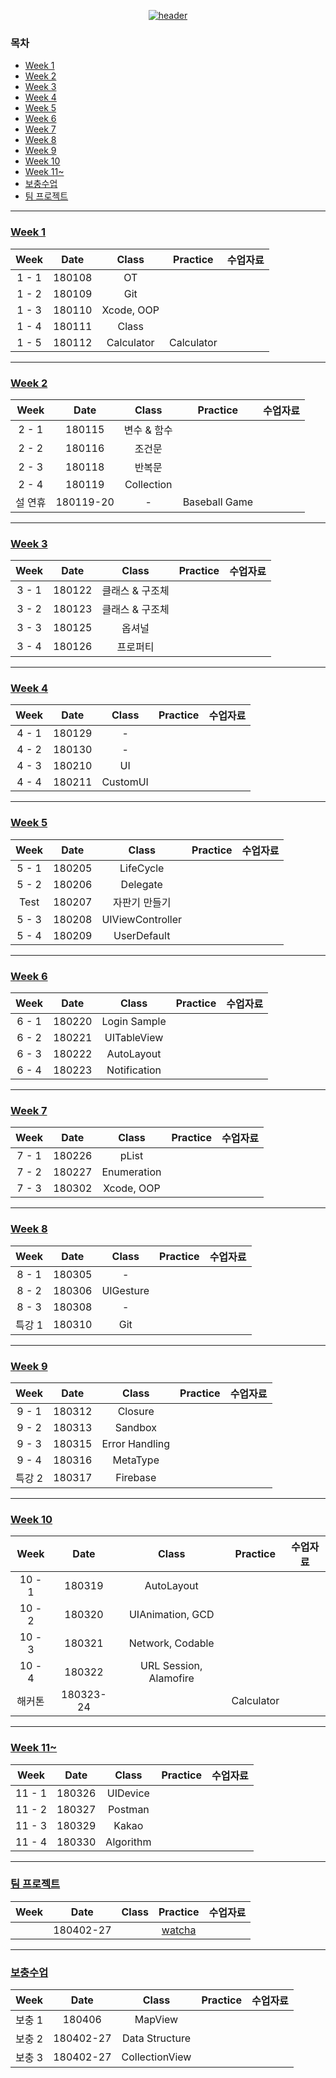 <div align="center">

  <!-- Header -->
  [![header](https://capsule-render.vercel.app/api?type=waving&color=000000&height=250&section=header&text=FastCampus%20iOS%20School%206th&desc=Study%20And%20Project&descAlignY=55&fontSize=50&fontAlignY=35&fontColor=FFFFFF)](https://github.com/ywangnon/YooHanSub_iOS_School6)
</div>

### 목차

* [Week 1](#week-1)
* [Week 2](#week-2)
* [Week 3](#week-3)
* [Week 4](#week-4)
* [Week 5](#week-5)
* [Week 6](#week-6)
* [Week 7](#week-7)
* [Week 8](#week-8)
* [Week 9](#week-9)
* [Week 10](#week-10)
* [Week 11\~](#week-11-)
* [보충수업](#----)
* [팀 프로젝트](#----)

---

### [Week 1](#week-1)

|  Week |  Date  |    Class   |  Practice  | 수업자료 |
| :---: | :----: | :--------: | :--------: | :--: |
| 1 - 1 | 180108 |     OT     |            |      |
| 1 - 2 | 180109 |     Git    |            |      |
| 1 - 3 | 180110 | Xcode, OOP |            |      |
| 1 - 4 | 180111 |    Class   |            |      |
| 1 - 5 | 180112 | Calculator | Calculator |      |

---

### [Week 2](#week-2)

|  Week |    Date   |    Class   |    Practice   | 수업자료 |
| :---: | :-------: | :--------: | :-----------: | :--: |
| 2 - 1 |   180115  |   변수 & 함수  |               |      |
| 2 - 2 |   180116  |     조건문    |               |      |
| 2 - 3 |   180118  |     반복문    |               |      |
| 2 - 4 |   180119  | Collection |               |      |
|  설 연휴 | 180119-20 |      -     | Baseball Game |      |

---

### [Week 3](#week-3)

|  Week |  Date  |   Class   | Practice | 수업자료 |
| :---: | :----: | :-------: | :------: | :--: |
| 3 - 1 | 180122 | 클래스 & 구조체 |          |      |
| 3 - 2 | 180123 | 클래스 & 구조체 |          |      |
| 3 - 3 | 180125 |    옵셔널    |          |      |
| 3 - 4 | 180126 |    프로퍼티   |          |      |

---

### [Week 4](#week-4)

|  Week |  Date  |   Class  | Practice | 수업자료 |
| :---: | :----: | :------: | :------: | :--: |
| 4 - 1 | 180129 |     -    |          |      |
| 4 - 2 | 180130 |     -    |          |      |
| 4 - 3 | 180210 |    UI    |          |      |
| 4 - 4 | 180211 | CustomUI |          |      |

---

### [Week 5](#week-5)

|  Week |  Date  |       Class      | Practice | 수업자료 |
| :---: | :----: | :--------------: | :------: | :--: |
| 5 - 1 | 180205 |     LifeCycle    |          |      |
| 5 - 2 | 180206 |     Delegate     |          |      |
|  Test | 180207 |      자판기 만들기     |          |      |
| 5 - 3 | 180208 | UIViewController |          |      |
| 5 - 4 | 180209 |    UserDefault   |          |      |

---

### [Week 6](#week-6)

|  Week |  Date  |     Class    | Practice | 수업자료 |
| :---: | :----: | :----------: | :------: | :--: |
| 6 - 1 | 180220 | Login Sample |          |      |
| 6 - 2 | 180221 |  UITableView |          |      |
| 6 - 3 | 180222 |  AutoLayout  |          |      |
| 6 - 4 | 180223 | Notification |          |      |

---

### [Week 7](#week-7)

|  Week |  Date  |    Class    | Practice | 수업자료 |
| :---: | :----: | :---------: | :------: | :--: |
| 7 - 1 | 180226 |    pList    |          |      |
| 7 - 2 | 180227 | Enumeration |          |      |
| 7 - 3 | 180302 |  Xcode, OOP |          |      |

---

### [Week 8](#week-8)

|  Week |  Date  |   Class   | Practice | 수업자료 |
| :---: | :----: | :-------: | :------: | :--: |
| 8 - 1 | 180305 |     -     |          |      |
| 8 - 2 | 180306 | UIGesture |          |      |
| 8 - 3 | 180308 |     -     |          |      |
|  특강 1 | 180310 |    Git    |          |      |

---

### [Week 9](#week-9)

|  Week |  Date  |      Class     | Practice | 수업자료 |
| :---: | :----: | :------------: | :------: | :--: |
| 9 - 1 | 180312 |     Closure    |          |      |
| 9 - 2 | 180313 |     Sandbox    |          |      |
| 9 - 3 | 180315 | Error Handling |          |      |
| 9 - 4 | 180316 |    MetaType    |          |      |
|  특강 2 | 180317 |    Firebase    |          |      |

---

### [Week 10](#week-10)

|  Week  |    Date   |          Class         |  Practice  | 수업자료 |
| :----: | :-------: | :--------------------: | :--------: | :--: |
| 10 - 1 |   180319  |       AutoLayout       |            |      |
| 10 - 2 |   180320  |    UIAnimation, GCD    |            |      |
| 10 - 3 |   180321  |    Network, Codable    |            |      |
| 10 - 4 |   180322  | URL Session, Alamofire |            |      |
|   해커톤  | 180323-24 |                        | Calculator |      |

---

### [Week 11\~](#week-11-)

|  Week  |  Date  |   Class   | Practice | 수업자료 |
| :----: | :----: | :-------: | :------: | :--: |
| 11 - 1 | 180326 |  UIDevice |          |      |
| 11 - 2 | 180327 |  Postman  |          |      |
| 11 - 3 | 180329 |   Kakao   |          |      |
| 11 - 4 | 180330 | Algorithm |          |      |

---

### [팀 프로젝트](#----)

| Week |    Date   | Class |                     Practice                     | 수업자료 |
| :--: | :-------: | :---: | :----------------------------------------------: | :--: |
|      | 180402-27 |       | [watcha](https://github.com/ywangnon/iOS-watcha) |      |

---

### [보충수업](#----)

| Week |    Date   |      Class     | Practice | 수업자료 |
| :--: | :-------: | :------------: | :------: | :--: |
| 보충 1 |   180406  |     MapView    |          |      |
| 보충 2 | 180402-27 | Data Structure |          |      |
| 보충 3 | 180402-27 | CollectionView |          |      |
